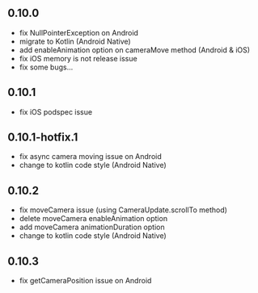 ## 0.10.0
- fix NullPointerException on Android
- migrate to Kotlin (Android Native)
- add enableAnimation option on cameraMove method (Android & iOS)
- fix iOS memory is not release issue
- fix some bugs...

## 0.10.1
- fix iOS podspec issue

## 0.10.1-hotfix.1
- fix async camera moving issue on Android
- change to kotlin code style (Android Native)

## 0.10.2
- fix moveCamera issue (using CameraUpdate.scrollTo method)
- delete moveCamera enableAnimation option
- add moveCamera animationDuration option
- change to kotlin code style (Android Native)

## 0.10.3
- fix getCameraPosition issue on Android